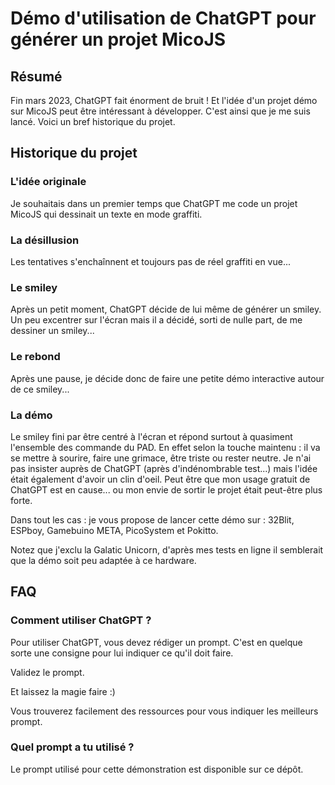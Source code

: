
# Démo d'utilisation de ChatGPT pour générer un projet MicoJS

## Résumé

Fin mars 2023, ChatGPT fait énorment de bruit !
Et l'idée d'un projet démo sur MicoJS peut être intéressant à développer.
C'est ainsi que je me suis lancé.
Voici un bref historique du projet.

## Historique du projet

### L'idée originale

Je souhaitais dans un premier temps que ChatGPT me code un projet MicoJS qui dessinait un texte en mode graffiti.

### La désillusion

Les tentatives s'enchaînnent et toujours pas de réel graffiti en vue...

### Le smiley

Après un petit moment, ChatGPT décide de lui même de générer un smiley.
Un peu excentrer sur l'écran mais il a décidé, sorti de nulle part, de me dessiner un smiley...

### Le rebond

Après une pause, je décide donc de faire une petite démo interactive autour de ce smiley...

### La démo

Le smiley fini par être centré à l'écran et répond surtout à quasiment l'ensemble des commande du PAD.
En effet selon la touche maintenu : il va se mettre à sourire, faire une grimace, être triste ou rester neutre.
Je n'ai pas insister auprès de ChatGPT (après d'indénombrable test...) mais l'idée était également d'avoir un clin d'oeil.
Peut être que mon usage gratuit de ChatGPT est en cause... ou mon envie de sortir le projet était peut-être plus forte.

Dans tout les cas : je vous propose de lancer cette démo sur : 32Blit, ESPboy, Gamebuino META, PicoSystem et Pokitto.

Notez que j'exclu la Galatic Unicorn, d'après mes tests en ligne il semblerait que la démo soit peu adaptée à ce hardware.

## FAQ

### Comment utiliser ChatGPT ?

Pour utiliser ChatGPT, vous devez rédiger un prompt. C'est en quelque sorte une consigne pour lui indiquer ce qu'il doit faire.

Validez le prompt.

Et laissez la magie faire :)

Vous trouverez facilement des ressources pour vous indiquer les meilleurs prompt.

### Quel prompt a tu utilisé ?

Le prompt utilisé pour cette démonstration est disponible sur ce dépôt.
